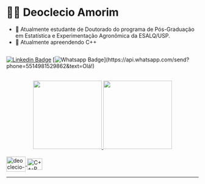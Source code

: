 # :man_technologist: Deoclecio Amorim

- 🔭 Atualmente estudante de Doutorado do programa de Pós-Graduação em Estatística e Experimentação Agronômica da ESALQ/USP.
- 🌱 Atualmente apreendendo C++


 ## 
  [![Linkedin Badge](https://img.shields.io/badge/-LinkedIn-blue?style=flat-square&logo=Linkedin&logoColor=white&link=https://www.linkedin.com/in/deoclecio-jardim-amorim-3a3752115/)](https://www.linkedin.com/in/deoclecio-jardim-amorim-3a3752115/)
  [![Whatsapp Badge](https://img.shields.io/badge/-Whatsapp-4CA143?style=flat-square&labelColor=4CA143&logo=whatsapp&logoColor=white&link=https://api.whatsapp.com/send?phone=5514981529862&text=Olá!)](https://api.whatsapp.com/send?phone=5514981529862&text=Olá!)
## 
<div align="center">
  <a href="https://github.com/deoclecioamorim">
  <img height="180em" src="https://github-readme-stats.vercel.app/api?username=deoclecioamorim&show_icons=true&theme=blue-green&include_all_commits=true&count_private=true"/>
  <img height="180em" src="https://github-readme-stats.vercel.app/api/top-langs/?username=deoclecioamorim&layout=compact&langs_count=7&theme=blue-green"/>
</div>
 

  <div style="display: inline_block"><br>
  <img align="center" alt="deoclecio-R" height="40" width="50" src="https://cdn.jsdelivr.net/gh/devicons/devicon/icons/r/r-original.svg">
  <img align="center" alt="C++-R" height="30" width="40" src="https://cdn.jsdelivr.net/gh/devicons/devicon/icons/cplusplus/cplusplus-original.svg" />
</div>
  
 
  
  
---
